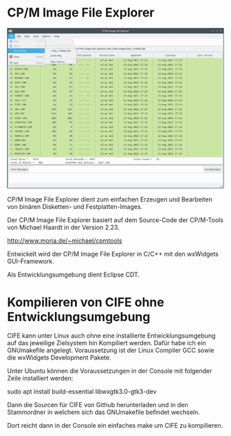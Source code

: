 # CP/M Image File Explorer #

![](CIFE_Linux.jpg)

CP/M Image File Explorer dient zum einfachen Erzeugen und Bearbeiten von binären Disketten- und Festplatten-Images.

Der CP/M Image File Explorer basiert auf dem Source-Code der CP/M-Tools von Michael Haardt in der Version 2.23.

http://www.moria.de/~michael/cpmtools

Entwickelt wird der CP/M Image File Explorer in C/C++ mit den wxWidgets GUI-Framework.

Als Entwicklungsumgebung dient Eclipse CDT.

# Kompilieren von CIFE ohne Entwicklungsumgebung #
CIFE kann unter Linux auch ohne eine installierte Entwicklungsumgebung auf das jeweilige Zielsystem hin Kompiliert werden.
Dafür habe ich ein GNUmakefile angelegt. Voraussetzung ist der Linux Compiler GCC sowie die wxWidgets Development Pakete.

Unter Ubuntu können die Voraussetzungen in der Console mit folgender Zeile installiert werden:

sudo apt install build-essential libwxgtk3.0-gtk3-dev

Dann die Sourcen für CIFE von Github herunterladen und in den Stammordner in welchem sich das GNUmakefile befindet wechseln.

Dort reicht dann in der Console ein einfaches  make  um CIFE zu kompilieren.
